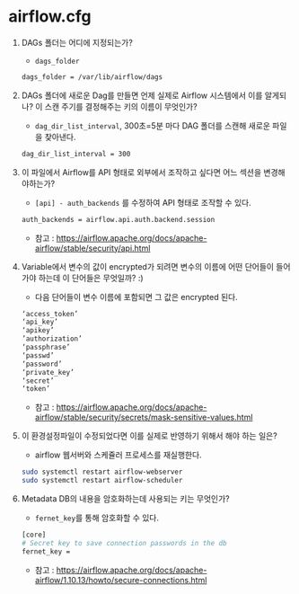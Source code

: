 # airflow.cfg

1. DAGs 폴더는 어디에 지정되는가?
    - `dags_folder`
   
    ```bash
    dags_folder = /var/lib/airflow/dags
    ```
    
2. DAGs 폴더에 새로운 Dag를 만들면 언제 실제로 Airflow 시스템에서 이를 알게되나? 이 스캔 주기를 결정해주는 키의 이름이 무엇인가?
    - `dag_dir_list_interval`, 300초=5분 마다 DAG 폴더를 스캔해 새로운 파일을 찾아낸다.
   
    ```bash
    dag_dir_list_interval = 300
    ```
    
3. 이 파일에서 Airflow를 API 형태로 외부에서 조작하고 싶다면 어느 섹션을 변경해야하는가?
    - `[api] - auth_backends` 를 수정하여 API 형태로 조작할 수 있다.

    ```bash
    auth_backends = airflow.api.auth.backend.session
    ```
    - 참고 : <https://airflow.apache.org/docs/apache-airflow/stable/security/api.html>
    
4. Variable에서 변수의 값이 encrypted가 되려면 변수의 이름에 어떤 단어들이 들어가야 하는데 이 단어들은 무엇일까? :)
    - 다음 단어들이 변수 이름에 포함되면 그 값은 encrypted 된다.
      
    ```bash
    ‘access_token’
    ‘api_key’
    ‘apikey’
    ’authorization’
    ‘passphrase’
    ‘passwd’
    ‘password’
    ‘private_key’
    ‘secret’
    ‘token’
    ```

    - 참고 : <https://airflow.apache.org/docs/apache-airflow/stable/security/secrets/mask-sensitive-values.html>
    
5. 이 환경설정파일이 수정되었다면 이를 실제로 반영하기 위해서 해야 하는 일은?
    - airflow 웹서버와 스케쥴러 프로세스를 재실행한다.
      
    ```bash
    sudo systemctl restart airflow-webserver
    sudo systemctl restart airflow-scheduler
    ```
    
6. Metadata DB의 내용을 암호화하는데 사용되는 키는 무엇인가?
    - `fernet_key`를 통해 암호화할 수 있다.
   
    ```bash
    [core]
    # Secret key to save connection passwords in the db
    fernet_key =
    ```

    - 참고 : <https://airflow.apache.org/docs/apache-airflow/1.10.13/howto/secure-connections.html>
